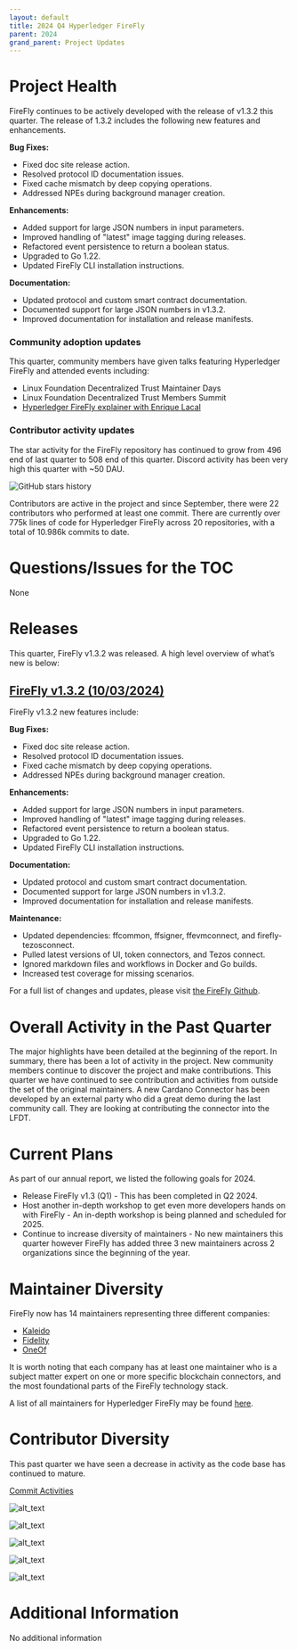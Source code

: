 ```yaml
---
layout: default
title: 2024 Q4 Hyperledger FireFly
parent: 2024
grand_parent: Project Updates
---
```


# Project Health

FireFly continues to be actively developed with the release of v1.3.2 this quarter. The release of 1.3.2 includes the following new features and enhancements.

__Bug Fixes:__

- Fixed doc site release action.
- Resolved protocol ID documentation issues.
- Fixed cache mismatch by deep copying operations.
- Addressed NPEs during background manager creation.

__Enhancements:__

- Added support for large JSON numbers in input parameters.
- Improved handling of "latest" image tagging during releases.
- Refactored event persistence to return a boolean status.
- Upgraded to Go 1.22.
- Updated FireFly CLI installation instructions.

__Documentation:__

- Updated protocol and custom smart contract documentation.
- Documented support for large JSON numbers in v1.3.2.
- Improved documentation for installation and release manifests.

### Community adoption updates

This quarter, community members have given talks featuring Hyperledger FireFly and attended events including:

- Linux Foundation Decentralized Trust Maintainer Days
- Linux Foundation Decentralized Trust Members Summit
- [Hyperledger FireFly explainer with Enrique Lacal](https://www.youtube.com/watch?v=AhILVoxg3x8)

### Contributor activity updates

The star activity for the FireFly repository has continued to grow from 496 end of last quarter to 508 end of this quarter. Discord activity has been very high this quarter with ~50 DAU.

![GitHub stars history](images/HLFF_2024_Q4_stars.png "")

Contributors are active in the project and since September, there were 22 contributors who performed at least one commit.
There are currently over 775k lines of code for Hyperledger FireFly across 20 repositories, with a total of 10.986k commits to date.

# Questions/Issues for the TOC

None

# Releases

This quarter, FireFly v1.3.2 was released. A high level overview of what’s new is below:

## [FireFly v1.3.2 (10/03/2024)](https://github.com/hyperledger/firefly/releases/tag/v1.3.2)

FireFly v1.3.2 new features include:

__Bug Fixes:__

- Fixed doc site release action.
- Resolved protocol ID documentation issues.
- Fixed cache mismatch by deep copying operations.
- Addressed NPEs during background manager creation.

__Enhancements:__

- Added support for large JSON numbers in input parameters.
- Improved handling of "latest" image tagging during releases.
- Refactored event persistence to return a boolean status.
- Upgraded to Go 1.22.
- Updated FireFly CLI installation instructions.

__Documentation:__

- Updated protocol and custom smart contract documentation.
- Documented support for large JSON numbers in v1.3.2.
- Improved documentation for installation and release manifests.

__Maintenance:__

- Updated dependencies: ffcommon, ffsigner, ffevmconnect, and firefly-tezosconnect.
- Pulled latest versions of UI, token connectors, and Tezos connect.
- Ignored markdown files and workflows in Docker and Go builds.
- Increased test coverage for missing scenarios.

For a full list of changes and updates, please visit [the FireFly Github](https://github.com/hyperledger/firefly/releases/tag/v1.3.2).

# Overall Activity in the Past Quarter

The major highlights have been detailed at the beginning of the report. In summary, there has been a lot of activity in the project. New community members continue to discover the project and make contributions. This quarter we have continued to see contribution and activities from outside the set of the original maintainers. A new Cardano Connector has been developed by an external party who did a great demo during the last community call. They are looking at contributing the connector into the LFDT.

# Current Plans

As part of our annual report, we listed the following goals for 2024.

- Release FireFly v1.3 (Q1) - This has been completed in Q2 2024.
- Host another in-depth workshop to get even more developers hands on with FireFly - An in-depth workshop is being planned and scheduled for 2025.
- Continue to increase diversity of maintainers - No new maintainers this quarter however FireFly has added three 3 new maintainers across 2 organizations since the beginning of the year.

# Maintainer Diversity

FireFly now has 14 maintainers representing three different companies:

- [Kaleido](https://kaleido.io/)
- [Fidelity](https://www.fidelity.com/)
- [OneOf](https://www.oneof.com/)

It is worth noting that each company has at least one maintainer who is a subject matter expert on one or more specific blockchain connectors, and the most foundational parts of the FireFly technology stack.

A list of all maintainers for Hyperledger FireFly may be found [here](https://wiki.hyperledger.org/display/FIR/Maintainers).

# Contributor Diversity

This past quarter we have seen a decrease in activity as the code base has continued to mature.

[Commit Activities](https://insights.lfx.linuxfoundation.org/foundation/lf-decentralized-trust/overview/github?project=firefly&repository=&routedFrom=Github)

![alt_text](images/HLFF_2024_Q4_1.png "image_tooltip")

![alt_text](images/HLFF_2024_Q4_2.png "image_tooltip")

![alt_text](images/HLFF_2024_Q4_3.png "image_tooltip")

![alt_text](images/HLFF_2024_Q4_4.png "image_tooltip")

![alt_text](images/HLFF_2024_Q4_5.png "image_tooltip")

# Additional Information

No additional information
